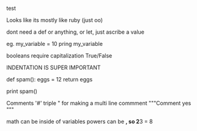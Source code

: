 test

Looks like its mostly like ruby (just oo)

dont need a def or anything, or let, just ascribe a value

eg. my_variable = 10
pring my_variable

booleans require capitalization
True/False

INDENTATION IS SUPER IMPORTANT

def spam():
  eggs = 12
  return eggs

print spam()

Comments '#'
  triple " for making a multi line commment
  """Comment
  yes
  """
  
math can be inside of variables
powers can be **, so 2**3 = 8
